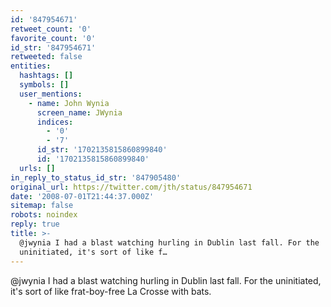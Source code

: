 ```yaml
---
id: '847954671'
retweet_count: '0'
favorite_count: '0'
id_str: '847954671'
retweeted: false
entities:
  hashtags: []
  symbols: []
  user_mentions:
    - name: John Wynia
      screen_name: JWynia
      indices:
        - '0'
        - '7'
      id_str: '1702135815860899840'
      id: '1702135815860899840'
  urls: []
in_reply_to_status_id_str: '847905480'
original_url: https://twitter.com/jth/status/847954671
date: '2008-07-01T21:44:37.000Z'
sitemap: false
robots: noindex
reply: true
title: >-
  @jwynia I had a blast watching hurling in Dublin last fall. For the
  uninitiated, it's sort of like f…
---
```


@jwynia I had a blast watching hurling in Dublin last fall. For the uninitiated, it's sort of like frat-boy-free La Crosse with bats.